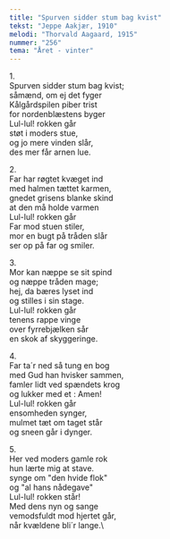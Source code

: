 ```yaml
---
title: "Spurven sidder stum bag kvist"
tekst: "Jeppe Aakjær, 1910"
melodi: "Thorvald Aagaard, 1915"
nummer: "256"
tema: "Året - vinter"
---
```


1\.\
Spurven sidder stum bag kvist;\
såmænd, om ej det fyger\
Kålgårdspilen piber trist\
for nordenblæstens byger\
Lul-lul! rokken går\
støt i moders stue,\
og jo mere vinden slår,\
des mer får arnen lue.

2\.\
Far har røgtet kvæget ind\
med halmen tættet karmen,\
gnedet grisens blanke skind\
at den må holde varmen\
Lul-lul! rokken går\
Far mod stuen stiler,\
mor en bugt på tråden slår\
ser op på far og smiler.

3\.\
Mor kan næppe se sit spind\
og næppe tråden mage;\
hej, da bæres lyset ind\
og stilles i sin stage.\
Lul-lul! rokken går\
tenens rappe vinge\
over fyrrebjælken sår\
en skok af skyggeringe.

4\.\
Far ta´r ned så tung en bog\
med Gud han hvisker sammen,\
famler lidt ved spændets krog\
og lukker med et : Amen!\
Lul-lul! rokken går\
ensomheden synger,\
mulmet tæt om taget står\
og sneen går i dynger.

5\.\
Her ved moders gamle rok\
hun lærte mig at stave.\
synge om "den hvide flok"\
og "al hans nådegave"\
Lul-lul! rokken står!\
Med dens nyn og sange\
vemodsfuldt mod hjertet går,\
når kvældene bli´r lange.\
